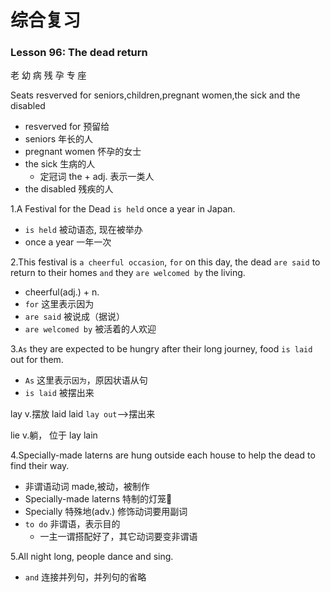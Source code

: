 # 综合复习

### Lesson 96: The dead return

老 幼 病 残 孕 专 座

Seats resverved for seniors,children,pregnant women,the sick and the disabled
* resverved for 预留给
* seniors 年长的人
* pregnant women 怀孕的女士
* the sick 生病的人
  * 定冠词 the + adj. 表示一类人
* the disabled 残疾的人

1.A Festival for the Dead `is held` once a year in Japan.
* `is held` 被动语态, 现在被举办
* once a year  一年一次

2.This festival is `a cheerful occasion`, `for` on this day, the dead `are said` to return to their homes `and` they `are welcomed by` the living.
* cheerful(adj.) + n.
* `for` 这里表示因为
* `are said` 被说成（据说）
* `are welcomed by` 被活着的人欢迎

3.`As` they are expected to be hungry after their long journey, food `is laid` out for them.
* `As` 这里表示`因为`，原因状语从句
* `is laid` 被摆出来

lay v.摆放    laid  laid    `lay out`-->摆出来

lie v.躺， 位于 lay lain

4.Specially-made laterns are hung outside each house to help the dead to find their way.
* 非谓语动词 made,被动，被制作
* Specially-made laterns 特制的灯笼🏮
* Specially 特殊地(adv.) 修饰动词要用副词
* `to do` 非谓语，表示目的
  * 一主一谓搭配好了，其它动词要变非谓语

5.All night long, people dance and sing.
* `and` 连接并列句，并列句的省略




